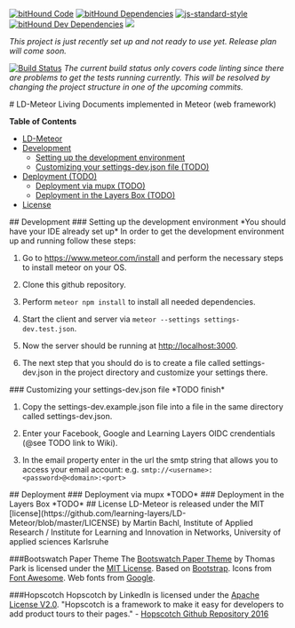 [![bitHound Code](https://www.bithound.io/github/learning-layers/LD-Meteor/badges/code.svg)](https://www.bithound.io/github/learning-layers/LD-Meteor)
[![bitHound Dependencies](https://www.bithound.io/github/learning-layers/LD-Meteor/badges/dependencies.svg)](https://www.bithound.io/github/learning-layers/LD-Meteor/master/dependencies/npm)
[![js-standard-style](https://img.shields.io/badge/code%20style-standard-brightgreen.svg)](http://standardjs.com/)
[![bitHound Dev Dependencies](https://www.bithound.io/github/learning-layers/LD-Meteor/badges/devDependencies.svg)](https://www.bithound.io/github/learning-layers/LD-Meteor/master/dependencies/npm)
<a href="https://zenhub.com"><img src="https://raw.githubusercontent.com/ZenHubIO/support/master/zenhub-badge.png"></a>

*This project is just recently set up and not ready to use yet. Release plan will come soon.*

[![Build Status](https://travis-ci.org/learning-layers/LD-Meteor.svg?branch=master)](https://travis-ci.org/learning-layers/LD-Meteor)
*The current build status only covers code linting since there are problems to get the tests running currently. This will be resolved by changing the project structure in one of the upcoming commits.*

<a name="ld-meteor"/>
# LD-Meteor
Living Documents implemented in Meteor (web framework)

**Table of Contents**
- [LD-Meteor](#ld-meteor)
- [Development](#development)
    - [Setting up the development environment](#setting-up-development)
    - [Customizing your settings-dev.json file (TODO)](#customizing-the-settings)
- [Deployment (TODO)](#deployment)
    - [Deployment via mupx (TODO)](#deployment-mupx)
    - [Deployment in the Layers Box (TODO)](#deployment-layersbox)
- [License](#license)

<a name="development"/>
## Development

<a name="setting-up-development"/>
### Setting up the development environment
*You should have your IDE already set up*
In order to get the development environment up and running follow these steps:

1. Go to https://www.meteor.com/install and perform the necessary steps to install meteor on your OS.

2. Clone this github repository.

3. Perform ```meteor npm install``` to install all needed dependencies.

4. Start the client and server via ```meteor --settings settings-dev.test.json```.

5. Now the server should be running at [http://localhost:3000](http://localhost:3000).

6. The next step that you should do is to create a file called settings-dev.json in the project directory and customize your settings there.

<a name="customizing-the-settings"/>
### Customizing your settings-dev.json file
*TODO finish*

1. Copy the settings-dev.example.json file into a file in the same directory called settings-dev.json.

2. Enter your Facebook, Google and Learning Layers OIDC crendentials (@see TODO link to Wiki).

3. In the email property enter in the url the smtp string that allows you to access your email account: e.g. ```smtp://<username>:<password>@<domain>:<port>```

<a name="deployment"/>
## Deployment
<a name="deployment-mupx"/>
### Deployment via mupx
*TODO*
<a name="deployment-layersbox"/>
### Deployment in the Layers Box
*TODO*

<a name="license"/>
## License
LD-Meteor is released under the MIT [license](https://github.com/learning-layers/LD-Meteor/blob/master/LICENSE) by Martin Bachl, Institute of Applied Research / Institute for Learning and Innovation in Networks, University of applied sciences Karlsruhe

###Bootswatch Paper Theme
The [Bootswatch Paper Theme](http://bootswatch.com/paper/) by Thomas Park is licensed under the [MIT License](https://github.com/thomaspark/bootswatch/blob/gh-pages/LICENSE). Based on [Bootstrap](http://getbootstrap.com/). Icons from [Font Awesome](http://fortawesome.github.io/Font-Awesome/). Web fonts from [Google](https://www.google.com/fonts/).

###Hopscotch
Hopscotch by LinkedIn is licensed under the [Apache License V2.0](https://github.com/linkedin/hopscotch/blob/master/LICENSE).
"Hopscotch is a framework to make it easy for developers to add product tours to their pages." - [Hopscotch Github Repository 2016](https://github.com/linkedin/hopscotch)

